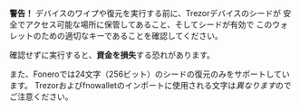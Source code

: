 **警告！** デバイスのワイプや復元を実行する前に、Trezorデバイスのシードが
安全でアクセス可能な場所に保管してあること、そしてシードが有効で
このウォレットのための適切なキーであることを確認してください。

確認せずに実行すると、**資金を損失**する恐れがあります。

また、Foneroでは24文字（256ビット）のシードの復元のみをサポートしています。
Trezorおよびfnowalletのインポートに使用される文字は*異なります*のでご注意ください。
